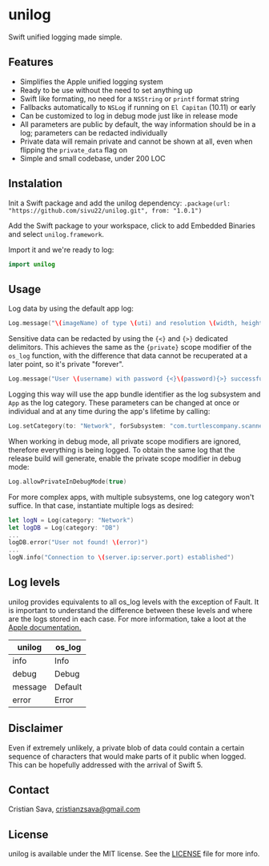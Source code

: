 # unilog
Swift unified logging made simple.

## Features
- Simplifies the Apple unified logging system
- Ready to be use without the need to set anything up
- Swift like formating, no need for a `NSString` or `printf` format string
- Fallbacks automatically to `NSLog` if running on `El Capitan` (10.11) or early
- Can be customized to log in debug mode just like in release mode
- All parameters are public by default, the way information should be in a log; parameters can be redacted individually
- Private data will remain private and cannot be shown at all, even when flipping the `private_data` flag on
- Simple and small codebase, under 200 LOC

## Instalation
Init a Swift package and add the unilog dependency:
`.package(url: "https://github.com/sivu22/unilog.git", from: "1.0.1")`

Add the Swift package to your workspace, click to add Embedded Binaries and select `unilog.framework`.

Import it and we're ready to log:
```swift
import unilog
```

## Usage
Log data by using the default app log:
```swift
Log.message("\(imageName) of type \(uti) and resolution \(width, height) has been loaded")
```

Sensitive data can be redacted by using the `{<}` and `{>}` dedicated delimitors. This achieves the same as the `{private}` scope modifier of the `os_log` function, with the difference that data cannot be recuperated at a later point, so it's private "forever".
```swift
Log.message("User \(username) with password {<}\(password){>} successfully logged in.")
```

Logging this way will use the app bundle identifier as the log subsystem and `App` as the log category. These parameters can be changed at once or individual and at any time during the app's lifetime by calling:
```swift
Log.setCategory(to: "Network", forSubsystem: "com.turtlescompany.scanner")
```

When working in debug mode, all private scope modifiers are ignored, therefore everything is being logged. To obtain the same log that the release build will generate, enable the private scope modifier in debug mode:
```swift
Log.allowPrivateInDebugMode(true)
```

For more complex apps, with multiple subsystems, one log category won't suffice. In that case, instantiate multiple logs as desired:
```swift
let logN = Log(category: "Network")
let logDB = Log(category: "DB")
...
logDB.error("User not found! \(error)")
...
logN.info("Connection to \(server.ip:server.port) established")
```

## Log levels
unilog provides equivalents to all os_log levels with the exception of Fault. It is important to understand the difference between these levels and where are the logs stored in each case. For more information, take a loot at the [Apple documentation.](https://developer.apple.com/documentation/os/logging)

| unilog   | os_log   |
| ---------| ---------|
| info     | Info     |
| debug    | Debug    |
| message  | Default  |
| error    | Error    |

## Disclaimer
Even if extremely unlikely, a private blob of data could contain a certain sequence of characters that would make parts of it public when logged. This can be hopefully addressed with the arrival of Swift 5.

## Contact
Cristian Sava, cristianzsava@gmail.com

## License
unilog is available under the MIT license. See the [LICENSE](LICENSE) file for more info.
